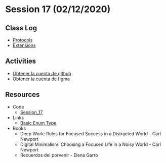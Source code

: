 # Session 17 (02/12/2020)

## Class Log
* [Protocols](https://docs.swift.org/swift-book/LanguageGuide/Protocols.html)
* [Extensions](https://docs.swift.org/swift-book/LanguageGuide/Extensions.html)
 

## Activities
* [Obtener la cuenta de github](https://education.github.com/pack)
* [Obtener la cuenta de figma](https://figma.com)

## Resources
* Code
  * [Session_17](../resources/Session_17/code/session-17-1.swift)
* Links
  * [Basic Enum Type](https://docs.swift.org/swift-book/LanguageGuide/Enumerations.html)
* Books
  * Deep Work: Rules for Focused Success in a Distracted World - Carl Newport
  * Digital Minimalism: Choosing a Focused Life in a Noisy World - Carl Newport
  * Recuerdos del porvenir - Elena Garro 
  
 
